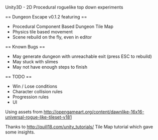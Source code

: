 Unity3D - 2D Procedural roguelike top down experiments

== Dungeon Escape v0.1.2 featuring ==
* Procedural Component Based Dungeon Tile Map
* Physics tile based movement
* Scene rebuild on the fly, even in editor

== Known Bugs ==
* May generate dungeon with unreachable exit (press ESC to rebuild)
* May stuck with slimes
* May not have enough steps to finish

== TODO ==
* Win / Lose conditions
* Character collision rules
* Progression rules
* UI

Using assets from http://opengameart.org/content/dawnlike-16x16-universal-rogue-like-tileset-v181

Thanks to http://quill18.com/unity_tutorials/ Tile Map tutorial which gave some insights.
